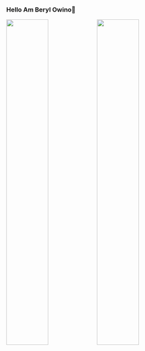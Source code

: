 ### Hello Am Beryl Owino👋

<img align ="left" width="47%" src="https://github-readme-stats.vercel.app/api?username=Beryl-Owino&show_icons=true&theme=radical"/>
<img align ="left" width="47%" src="https://github-readme-stats.vercel.app/api/top-langs/?username=Beryl-Owino&layout=compact"/>

